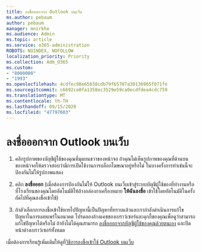 ```yaml
---
title: ลงชื่อออกจาก Outlook บนเว็บ
ms.author: pebaum
author: pebaum
manager: mnirkhe
ms.audience: Admin
ms.topic: article
ms.service: o365-administration
ROBOTS: NOINDEX, NOFOLLOW
localization_priority: Priority
ms.collection: Adm_O365
ms.custom:
- "8000008"
- "1993"
ms.openlocfilehash: 4cdfec98e65038cdb79f65707a30136965f071fe
ms.sourcegitcommit: c6692ce0fa1358ec3529e59ca0ecdfdea4cdc759
ms.translationtype: MT
ms.contentlocale: th-TH
ms.lasthandoff: 09/15/2020
ms.locfileid: "47797603"
---
```

# <a name="sign-out-of-outlook-on-the-web"></a>ลงชื่อออกจาก Outlook บนเว็บ

1. คลิกรูปภาพของบัญชีผู้ใช้ของคุณที่มุมบนขวาของหน้าจอ ถ้าคุณไม่เห็นรูปภาพของคุณที่ด้านบนของหน้าจอให้ตรวจสอบว่ามีการเปิดใช้งานการบล็อกโฆษณาอยู่หรือไม่ ในบางครั้งการทำเช่นนี้จะป้องกันไม่ให้รูปภาพแสดง

2. คลิก **ลงชื่อออก** (เมื่อต้องการป้องกันไม่ให้ Outlook บนเว็บเข้าสู่ระบบบัญชีผู้ใช้ของที่ทำงานหรือที่โรงเรียนของคุณโดยอัตโนมัติให้ล้างกล่องกาเครื่องหมาย **ให้ฉันลงชื่อ** เข้าใช้โดยอัตโนมัติในครั้งถัดไปที่คุณลงชื่อเข้าใช้)

3. ถ้าตัวเลือกการลงชื่อเข้าใช้หายไปปัญหานี้เป็นปัญหาที่ทราบแล้วและเรากำลังดำเนินการแก้ไขปัญหาในการเผยแพร่ในอนาคต  โปรดลองล้างแคชของเบราว์เซอร์และคุกกี้ของคุณเพื่อดูว่าสามารถแก้ไขปัญหาได้หรือไม่  ถ้ายังไม่ได้คุณสามารถ [ลงชื่อออกจากบัญชีผู้ใช้ของคุณด้วยตนเอง](https://login.live.com/logout.srf) และปิดหน้าต่างเบราว์เซอร์ทั้งหมด

เมื่อต้องการเรียนรู้เพิ่มเติมให้ดูที่[วิธีการลงชื่อเข้าใช้ Outlook บนเว็บ](https://support.office.com/article/how-to-sign-in-to-outlook-on-the-web-763fab4d-0138-4814-b450-37fc286bcb79)
